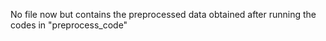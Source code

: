 No file now but contains the preprocessed data obtained after running the codes in "preprocess_code"